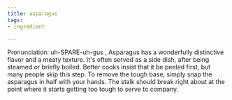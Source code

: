 ```yaml
---
title: asparagus
tags:
- ingredient

---
```

Pronunciation: uh-SPARE-uh-gus , Asparagus has a wonderfully distinctive flavor and a meaty texture. It's often served as a side dish, after being steamed or briefly boiled. Better cooks insist that it be peeled first, but many people skip this step. To remove the tough base, simply snap the asparagus in half with your hands. The stalk should break right about at the point where it starts getting too tough to serve to company.
